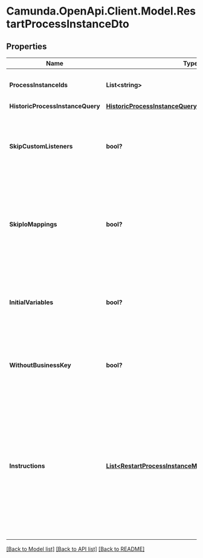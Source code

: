 # Camunda.OpenApi.Client.Model.RestartProcessInstanceDto

## Properties

Name | Type | Description | Notes
------------ | ------------- | ------------- | -------------
**ProcessInstanceIds** | **List&lt;string&gt;** | A list of process instance ids to restart. | [optional] 
**HistoricProcessInstanceQuery** | [**HistoricProcessInstanceQueryDto**](HistoricProcessInstanceQueryDto.md) |  | [optional] 
**SkipCustomListeners** | **bool?** | Skip execution listener invocation for activities that are started as part of this request. | [optional] 
**SkipIoMappings** | **bool?** | Skip execution of [input/output variable mappings](https://docs.camunda.org/manual/7.21/user-guide/process-engine/variables/#input-output-variable-mapping) for activities that are started as part of this request. | [optional] 
**InitialVariables** | **bool?** | Set the initial set of variables during restart. By default, the last set of variables is used. | [optional] 
**WithoutBusinessKey** | **bool?** | Do not take over the business key of the historic process instance. | [optional] 
**Instructions** | [**List&lt;RestartProcessInstanceModificationInstructionDto&gt;**](RestartProcessInstanceModificationInstructionDto.md) | **Optional**. A JSON array of instructions that specify which activities to start the process instance at. If this property is omitted, the process instance starts at its default blank start event. | [optional] 

[[Back to Model list]](../README.md#documentation-for-models) [[Back to API list]](../README.md#documentation-for-api-endpoints) [[Back to README]](../README.md)

